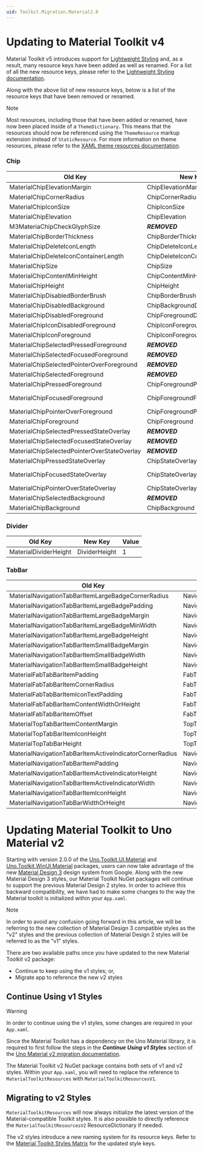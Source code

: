 ```yaml
---
uid: Toolkit.Migration.Material2.0
---
```


# Updating to Material Toolkit v4

Material Toolkit v5 introduces support for [Lightweight Styling](lightweight-styling.md) and, as a result, many resource keys have been added as well as renamed. For a list of all the new resource keys, please refer to the [Lightweight Styling documentation](lightweight-styling.md#resource-keys).

Along with the above list of new resource keys, below is a list of the resource keys that have been removed or renamed.

> [!NOTE]
> Most resources, including those that have been added or renamed, have now been placed inside of a `ThemeDictionary`. This means that the resources should now be referenced using the `ThemeResource` markup extension instead of `StaticResource`. For more information on theme resources, please refer to the [XAML theme resources documentation](https://learn.microsoft.com/en-us/windows/apps/design/style/xaml-theme-resources).

### Chip

Old Key|New Key|Value
-|-|-
MaterialChipElevationMargin|ChipElevationMargin|4
MaterialChipCornerRadius|ChipCornerRadius|8
MaterialChipIconSize|ChipIconSize|18
MaterialChipElevation|ChipElevation|4
M3MateriaChipCheckGlyphSize|**_REMOVED_**|20
MaterialChipBorderThickness|ChipBorderThickness|1
MaterialChipDeleteIconLength|ChipDeleteIconLength|11
MaterialChipDeleteIconContainerLength|ChipDeleteIconContainerLength|18
MaterialChipSize|ChipSize|12
MaterialChipContentMinHeight|ChipContentMinHeight|20
MaterialChipHeight|ChipHeight|32
MaterialChipDisabledBorderBrush|ChipBorderBrushDisabled|OnSurfaceVariantDisabledLowBrush
MaterialChipDisabledBackground|ChipBackgroundDisabled|OnSurfaceDisabledLowBrush
MaterialChipDisabledForeground|ChipForegroundDisabled|OnSurfaceDisabledBrush
MaterialChipIconDisabledForeground|ChipIconForegroundDisabled|OnSurfaceDisabledBrush
MaterialChipIconForeground|ChipIconForeground|PrimaryBrush
MaterialChipSelectedPressedForeground|**_REMOVED_**|OnSecondaryContainerBrush
MaterialChipSelectedFocusedForeground|**_REMOVED_**|OnSecondaryContainerBrush
MaterialChipSelectedPointerOverForeground|**_REMOVED_**|OnSecondaryContainerBrush
MaterialChipSelectedForeground|**_REMOVED_**|OnSecondaryContainerBrush
MaterialChipPressedForeground|ChipForegroundPressed|OnSurfaceVariantBrush
MaterialChipFocusedForeground|ChipForegroundFocused|OnSurfaceVariantBrush -> SystemControlTransparentBrush
MaterialChipPointerOverForeground|ChipForegroundPointerOver|OnSurfaceVariantBrush
MaterialChipForeground|ChipForeground|OnSurfaceVariantBrush
MaterialChipSelectedPressedStateOverlay|**_REMOVED_**|OnSecondaryContainerSelectedBrush
MaterialChipSelectedFocusedStateOverlay|**_REMOVED_**|OnSecondaryContainerFocusedBrush
MaterialChipSelectedPointerOverStateOverlay|**_REMOVED_**|OnSecondaryContainerHoverBrush
MaterialChipPressedStateOverlay|ChipStateOverlayPressed|OnSurfaceVariantPressedBrush
MaterialChipFocusedStateOverlay|ChipStateOverlayFocused|OnSurfaceVariantFocusedBrush -> SystemControlTransparentBrush
MaterialChipPointerOverStateOverlay|ChipStateOverlayPointerOver|OnSurfaceVariantHoverBrush
MaterialChipSelectedBackground|**_REMOVED_**|SecondaryContainerBrush
MaterialChipBackground|ChipBackground|SystemControlTransparentBrush

### Divider

Old Key|New Key|Value
-|-|-
MaterialDividerHeight|DividerHeight|1

### TabBar

Old Key|New Key|Value
-|-|-
MaterialNavigationTabBarItemLargeBadgeCornerRadius|NavigationTabBarItemLargeBadgeCornerRadius|8
MaterialNavigationTabBarItemLargeBadgePadding|NavigationTabBarItemLargeBadgePadding|4,0
MaterialNavigationTabBarItemLargeBadgeMargin|NavigationTabBarItemLargeBadgeMargin|32,2,0,0
MaterialNavigationTabBarItemLargeBadgeMinWidth|NavigationTabBarItemLargeBadgeMinWidth|16
MaterialNavigationTabBarItemLargeBadgeHeight|NavigationTabBarItemLargeBadgeHeight|16
MaterialNavigationTabBarItemSmallBadgeMargin|NavigationTabBarItemSmallBadgeMargin|0,4,20,0
MaterialNavigationTabBarItemSmallBadgeWidth|NavigationTabBarItemSmallBadgeWidth|6
MaterialNavigationTabBarItemSmallBadgeHeight|NavigationTabBarItemSmallBadgeHeight|6
MaterialFabTabBarItemPadding|FabTabBarItemPadding|20
MaterialFabTabBarItemCornerRadius|FabTabBarItemCornerRadius|16
MaterialFabTabBarItemIconTextPadding|FabTabBarItemIconTextPadding|12
MaterialFabTabBarItemContentWidthOrHeight|FabTabBarItemContentWidthOrHeight|16
MaterialFabTabBarItemOffset|FabTabBarItemOffset|-32
MaterialTopTabBarItemContentMargin|TopTabBarItemContentMargin|0
MaterialTopTabBarItemIconHeight|TopTabBarItemIconHeight|20
MaterialTopTabBarHeight|TopTabBarHeight|48
MaterialNavigationTabBarItemActiveIndicatorCornerRadius|NavigationTabBarItemActiveIndicatorCornerRadius|16
MaterialNavigationTabBarItemPadding|NavigationTabBarItemPadding|0,12,0,16
MaterialNavigationTabBarItemActiveIndicatorHeight|NavigationTabBarItemActiveIndicatorHeight|32
MaterialNavigationTabBarItemActiveIndicatorWidth|NavigationTabBarItemActiveIndicatorWidth|64
MaterialNavigationTabBarItemIconHeight|NavigationTabBarItemIconHeight|18
MaterialNavigationTabBarWidthOrHeight|NavigationTabBarWidthOrHeight|80

# Updating Material Toolkit to Uno Material v2
Starting with version 2.0.0 of the [Uno.Toolkit.UI.Material](https://www.nuget.org/packages/Uno.Toolkit.UI.Material/2.0.0) and [Uno.Toolkit.WinUI.Material](https://www.nuget.org/packages/Uno.Toolkit.WinUI.Material/2.0.0) packages, users can now take advantage of the new [Material Design 3](https://m3.material.io/) design system from Google.
Along with the new Material Design 3 styles, our Material Toolkit NuGet packages will continue to support the previous Material Design 2 styles. In order to achieve this backward compatibility, we have had to make some changes to the way the Material toolkit is initialized within your `App.xaml`. 

> [!NOTE]
> In order to avoid any confusion going forward in this article, we will be referring to the new collection of Material Design 3 compatible styles as the "v2" styles and the previous collection of Material Design 2 styles will be referred to as the "v1" styles.

 There are two available paths once you have updated to the new Material Toolkit v2 package: 

- Continue to keep using the v1 styles; or,
- Migrate app to reference the new v2 styles


## Continue Using v1 Styles
> [!WARNING]
> In order to continue using the v1 styles, some changes are required in your `App.xaml`.

Since the Material Toolkit has a dependency on the Uno Material library, it is required to first follow the steps in the **_Continue Using v1 Styles_** section of the [Uno Material v2 migration documentation](external/uno.themes/doc/material-migration.md).

The Material Toolkit v2 NuGet package contains both sets of v1 and v2 styles. Within your `App.xaml`, you will need to replace the reference to `MaterialToolkitResources` with `MaterialToolkitResourcesV1`.

## Migrating to v2 Styles
`MaterialToolkitResources` will now always initialize the latest version of the Material-compatible Toolkit styles. It is also possible to directly reference the `MaterialToolkitResourcesV2` ResourceDictionary if needed.

The v2 styles introduce a new naming system for its resource keys. Refer to the [Material Toolkit Styles Matrix](controls-styles.md) for the updated style keys.